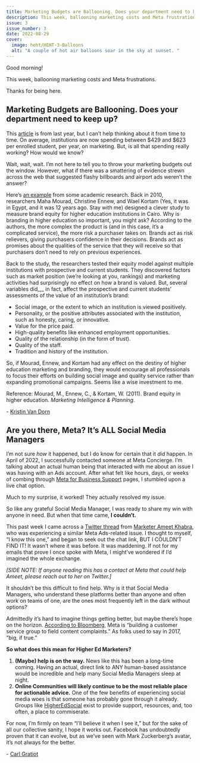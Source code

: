 ```yaml
---
title: Marketing Budgets are Ballooning. Does your department need to keep up?
description: This week, ballooning marketing costs and Meta frustrations.
issue: 3
issue_number: 3
date: 2022-08-29
cover:
  image: heht/HEHT-3-Balloons
  alt: "A couple of hot air balloons soar in the sky at sunset. "
---
```


Good morning!

This week, ballooning marketing costs and Meta frustrations.

Thanks for being here.

Marketing Budgets are Ballooning. Does your department need to keep up?
-----------------------------------------------------------------------

This [article](https://hechingerreport.org/with-competition-up-enrollment-down-colleges-are-spending-billions-on-marketing-and-advertising/?utm_campaign=Higher%20Ed%20Hot%20Takes&utm_medium=email&utm_source=Revue%20newsletter) is from last year, but I can’t help thinking about it from time to time. On average, institutions are now spending between $429 and $623 per enrolled student, per year, on marketing. But, is all that spending really working? How would we know?

Wait, wait, wait. I’m not here to tell you to throw your marketing budgets out the window. However, what if there was a smattering of evidence strewn across the web that suggested flashy billboards and airport ads weren’t the answer?

Here’s [an example](https://www.emerald.com/insight/content/doi/10.1108/02634501111138563/full/html?utm_campaign=Higher%20Ed%20Hot%20Takes&utm_medium=email&utm_source=Revue%20newsletter) from some academic research. Back in 2010, researchers Maha Mourad, Christine Ennew, and Wael Kortam (Yes, it was in Egypt, and it was 12 years ago. Stay with me) designed a clever study to measure brand equity for higher education institutions in Cairo. Why is branding in higher education so important, you might ask? According to the authors, the more complex the product is (and in this case, it’s a complicated service), the more risk a purchaser takes on. Brands act as risk relievers, giving purchasers confidence in their decisions. Brands act as promises about the qualities of the service that they will receive so that purchasers don’t need to rely on previous experiences.

Back to the study, the researchers tested their equity model against multiple institutions with prospective and current students. They discovered factors such as market position (we’re looking at you, rankings) and marketing activities had surprisingly no effect on how a brand is valued. But, several variables did_,_ in fact, affect the prospective and current students’ assessments of the value of an institution’s brand:

* Social image, or the extent to which an institution is viewed positively.
* Personality, or the positive attributes associated with the institution, such as honesty, caring, or innovative.
* Value for the price paid.
* High-quality benefits like enhanced employment opportunities.
* Quality of the relationship (in the form of trust).
* Quality of the staff.
* Tradition and history of the institution.

So, if Mourad, Ennew, and Kortam had any effect on the destiny of higher education marketing and branding, they would encourage all professionals to focus their efforts on building social image and quality service rather than expanding promotional campaigns. Seems like a wise investment to me.

Reference: Mourad, M., Ennew, C., & Kortam, W. (2011). Brand equity in higher education. _Marketing Intelligence & Planning_.

\- [Kristin Van Dorn](https://twitter.com/yossariansghost?utm_campaign=Higher%20Ed%20Hot%20Takes&utm_medium=email&utm_source=Revue%20newsletter)

Are you there, Meta? It’s ALL Social Media Managers
---------------------------------------------------

I’m not sure _how_ it happened, but I do know for certain that it _did_ happen. In April of 2022, I successfully contacted someone at Meta Concierge. I’m talking about an actual human being that interacted with me about an issue I was having with an Ads account. After what felt like hours, days, or weeks of combing through [Meta for Business Support](https://www.facebook.com/business/help?utm_campaign=Higher%20Ed%20Hot%20Takes&utm_medium=email&utm_source=Revue%20newsletter) pages, I stumbled upon a live chat option.

Much to my surprise, it worked! They actually resolved my issue.

So like any grateful Social Media Manager, I was ready to share my win with anyone in need. But when that time came, **I couldn’t.**

This past week I came across a [Twitter thread](https://twitter.com/adwordsgirl/status/1563215721253203970?s=20&t=_uQIv4RsX_qlh93ElkV-TA&utm_campaign=Higher%20Ed%20Hot%20Takes&utm_medium=email&utm_source=Revue%20newsletter) from [Marketer Ameet Khabra](https://twitter.com/adwordsgirl?utm_campaign=Higher%20Ed%20Hot%20Takes&utm_medium=email&utm_source=Revue%20newsletter), who was experiencing a similar Meta Ads-related issue. I thought to myself, “I know this one,” and began to seek out the chat link, BUT I COULDN’T FIND IT! It wasn’t where it was before. It was maddening. If not for my emails that prove I once spoke with Meta, I might’ve wondered if I’d imagined the whole exchange.

_\[SIDE NOTE: If anyone reading this has a contact at Meta that could help Ameet, please reach out to her on Twitter.\]_

It shouldn’t be this difficult to find help. Why is it that Social Media Managers, who understand these platforms better than anyone and often work on teams of one, are the ones most frequently left in the dark without options?

Admittedly it’s hard to imagine things getting better, but maybe there’s hope on the horizon. [According to Bloomberg](https://www.bloomberg.com/news/articles/2022-08-25/facebook-meta-is-building-a-customer-service-group-for-content-complaints?utm_campaign=Higher%20Ed%20Hot%20Takes&utm_medium=email&utm_source=Revue%20newsletter), Meta is “building a customer service group to field content complaints.” As folks used to say in 2017, “big, if true.”

**So what does this mean for Higher Ed Marketers?**

1. **(Maybe) help is on the way.** News like this has been a long-time coming. Having an actual, direct link to ANY human-based assistance would be incredible and help many Social Media Managers sleep at night.
2. **Online Communities will likely continue to be the most reliable place for actionable advice.** One of the few benefits of experiencing social media woes is that someone has probably gone through it already. Groups like [HigherEdSocial](https://www.thehigheredsocial.org/?utm_campaign=Higher%20Ed%20Hot%20Takes&utm_medium=email&utm_source=Revue%20newsletter) exist to provide support, resources, and, too often, a place to commiserate.

For now, I’m firmly on team “I’ll believe it when I see it,” but for the sake of all our collective sanity, I hope it works out. Facebook has undoubtedly proven that it can evolve, but as we’ve seen with Mark Zuckerberg’s avatar, it’s not always for the better.

\- [Carl Gratiot](https://twitter.com/CarlGratiot?utm_campaign=Higher%20Ed%20Hot%20Takes&utm_medium=email&utm_source=Revue%20newsletter)
